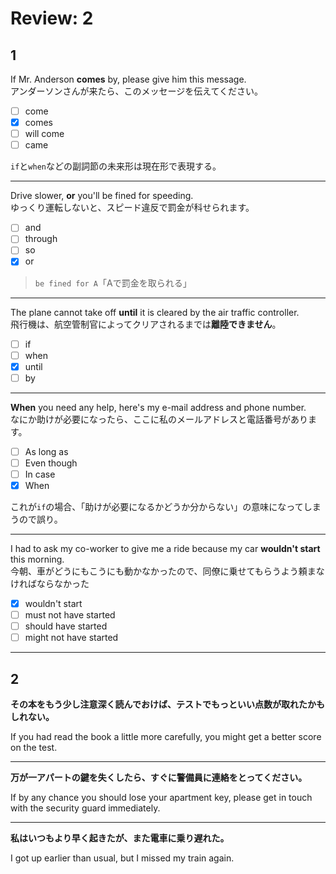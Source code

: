 # Review: 2

## 1

If Mr. Anderson **comes** by, please give him this message.  
アンダーソンさんが来たら、このメッセージを伝えてください。

- [ ] come
- [x] comes
- [ ] will come
- [ ] came

`if`と`when`などの副詞節の未来形は現在形で表現する。

---

Drive slower, **or** you'll be fined for speeding.  
ゆっくり運転しないと、スピード違反で罰金が科せられます。

- [ ] and
- [ ] through
- [ ] so
- [x] or

> `be fined for A`「Aで罰金を取られる」

---

The plane cannot take off **until** it is cleared by the air traffic controller.  
飛行機は、航空管制官によってクリアされるまでは**離陸できません**。

- [ ] if
- [ ] when
- [x] until
- [ ] by

---

**When** you need any help, here's my e-mail address and phone number.  
なにか助けが必要になったら、ここに私のメールアドレスと電話番号があります。

- [ ] As long as
- [ ] Even though
- [ ] In case
- [x] When

これが`if`の場合、「助けが必要になるかどうか分からない」の意味になってしまうので誤り。

---

I had to ask my co-worker to give me a ride because my car **wouldn't start** this morning.  
今朝、車がどうにもこうにも動かなかったので、同僚に乗せてもらうよう頼まなければならなかった

- [x] wouldn't start
- [ ] must not have started
- [ ] should have started
- [ ] might not have started

---

## 2

**その本をもう少し注意深く読んでおけば、テストでもっといい点数が取れたかもしれない。**

If you had read the book a little more carefully, you might get a better score on the test.

---

**万が一アパートの鍵を失くしたら、すぐに警備員に連絡をとってください。**

If by any chance you should lose your apartment key, please get in touch with the security guard immediately.

---

**私はいつもより早く起きたが、また電車に乗り遅れた。**

I got up earlier than usual, but I missed my train again.
